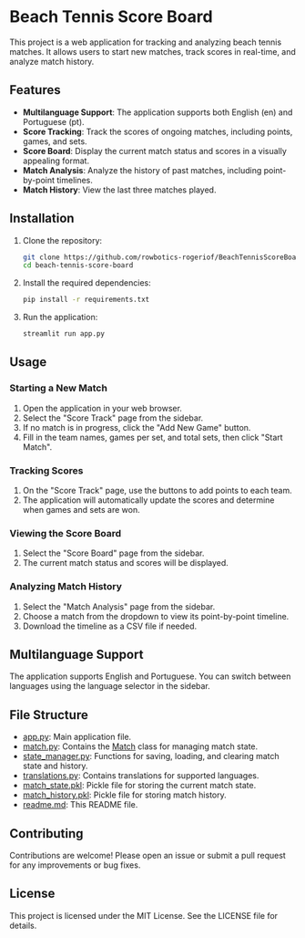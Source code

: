 # Beach Tennis Score Board

This project is a web application for tracking and analyzing beach tennis matches. It allows users to start new matches, track scores in real-time, and analyze match history.

## Features

- **Multilanguage Support**: The application supports both English (en) and Portuguese (pt).
- **Score Tracking**: Track the scores of ongoing matches, including points, games, and sets.
- **Score Board**: Display the current match status and scores in a visually appealing format.
- **Match Analysis**: Analyze the history of past matches, including point-by-point timelines.
- **Match History**: View the last three matches played.

## Installation

1. Clone the repository:
    ```sh
    git clone https://github.com/rowbotics-rogeriof/BeachTennisScoreBoard.git
    cd beach-tennis-score-board
    ```

2. Install the required dependencies:
    ```sh
    pip install -r requirements.txt
    ```

3. Run the application:
    ```sh
    streamlit run app.py
    ```

## Usage

### Starting a New Match

1. Open the application in your web browser.
2. Select the "Score Track" page from the sidebar.
3. If no match is in progress, click the "Add New Game" button.
4. Fill in the team names, games per set, and total sets, then click "Start Match".

### Tracking Scores

1. On the "Score Track" page, use the buttons to add points to each team.
2. The application will automatically update the scores and determine when games and sets are won.

### Viewing the Score Board

1. Select the "Score Board" page from the sidebar.
2. The current match status and scores will be displayed.

### Analyzing Match History

1. Select the "Match Analysis" page from the sidebar.
2. Choose a match from the dropdown to view its point-by-point timeline.
3. Download the timeline as a CSV file if needed.

## Multilanguage Support

The application supports English and Portuguese. You can switch between languages using the language selector in the sidebar.

## File Structure

- [app.py](http://_vscodecontentref_/1): Main application file.
- [match.py](http://_vscodecontentref_/2): Contains the [Match](http://_vscodecontentref_/3) class for managing match state.
- [state_manager.py](http://_vscodecontentref_/4): Functions for saving, loading, and clearing match state and history.
- [translations.py](http://_vscodecontentref_/5): Contains translations for supported languages.
- [match_state.pkl](http://_vscodecontentref_/6): Pickle file for storing the current match state.
- [match_history.pkl](http://_vscodecontentref_/7): Pickle file for storing match history.
- [readme.md](http://_vscodecontentref_/8): This README file.

## Contributing

Contributions are welcome! Please open an issue or submit a pull request for any improvements or bug fixes.

## License

This project is licensed under the MIT License. See the LICENSE file for details.